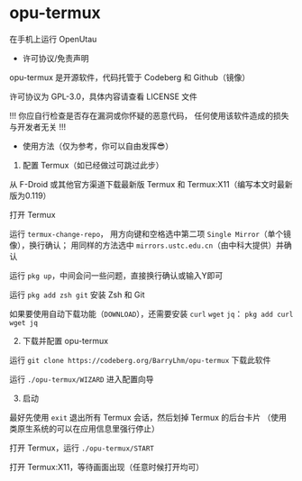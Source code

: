 # opu-termux

在手机上运行 OpenUtau

- 许可协议/免责声明

opu-termux 是开源软件，代码托管于 Codeberg 和 Github（镜像）

许可协议为 GPL-3.0，具体内容请查看 LICENSE 文件

!!! 你应自行检查是否存在漏洞或你怀疑的恶意代码，
任何使用该软件造成的损失与开发者无关 !!!

- 使用方法（仅为参考，你可以自由发挥😎）

1. 配置 Termux（如已经做过可跳过此步）

从 F-Droid 或其他官方渠道下载最新版 Termux 和 Termux:X11（编写本文时最新版为0.119）

打开 Termux

运行 `termux-change-repo`，
用方向键和空格选中第二项 `Single Mirror`（单个镜像），换行确认；
用同样的方法选中 `mirrors.ustc.edu.cn`（由中科大提供）并确认

运行 `pkg up`，中间会问一些问题，直接换行确认或输入Y即可

运行 `pkg add zsh git` 安装 Zsh 和 Git

如果要使用自动下载功能（`DOWNLOAD`），还需要安装 `curl` `wget` `jq`：
`pkg add curl wget jq`

2. 下载并配置 opu-termux

运行 `git clone https://codeberg.org/BarryLhm/opu-termux` 下载此软件

运行 `./opu-termux/WIZARD` 进入配置向导

3. 启动

最好先使用 `exit` 退出所有 Termux 会话，然后划掉 Termux 的后台卡片
（使用类原生系统的可以在应用信息里强行停止）

打开 Termux，运行 `./opu-termux/START`

打开 Termux:X11，等待画面出现（任意时候打开均可）
